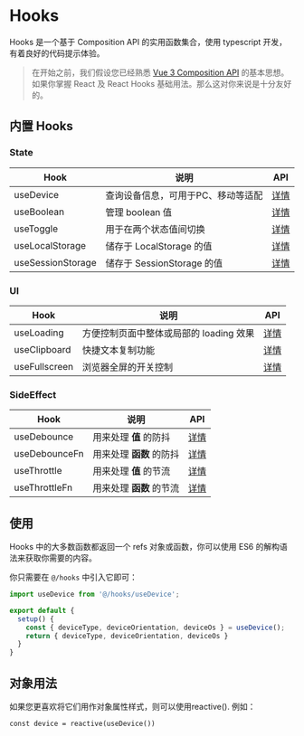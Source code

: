 # Hooks

Hooks 是一个基于 Composition API 的实用函数集合，使用 typescript 开发，有着良好的代码提示体验。

> 在开始之前，我们假设您已经熟悉 [Vue 3 Composition API](https://v3.cn.vuejs.org/guide/composition-api-introduction.html) 的基本思想。如果你掌握 React 及 React Hooks 基础用法。那么这对你来说是十分友好的。

## 内置 Hooks

### State

| Hook      | 说明                               | API                                    |
| --------- | ---------------------------------- | -------------------------------------- |
| useDevice | 查询设备信息，可用于PC、移动等适配 | [详情](/docs/hooks/state/useDevice.md) |
| useBoolean | 管理 boolean 值 | [详情](/docs/hooks/state/useBoolean.md) |
| useToggle | 用于在两个状态值间切换 | [详情](/docs/hooks/state/useToggle.md) |
| useLocalStorage | 储存于 LocalStorage 的值 | [详情](/docs/hooks/state/useLocalStorage.md) |
| useSessionStorage | 储存于 SessionStorage 的值 | [详情](/docs/hooks/state/useSessionStorage.md) |

### UI

| Hook      | 说明                               | API                                    |
| --------- | ---------------------------------- | -------------------------------------- |
| useLoading | 方便控制页面中整体或局部的 loading 效果 | [详情](/docs/hooks/ui/useLoading.md) |
| useClipboard | 快捷文本复制功能 | [详情](/docs/hooks/ui/useClipboard.md) |
| useFullscreen | 浏览器全屏的开关控制 | [详情](/docs/hooks/ui/useFullscreen.md) |

### SideEffect

| Hook      | 说明                               | API                                    |
| --------- | ---------------------------------- | -------------------------------------- |
| useDebounce | 用来处理 **值** 的防抖 | [详情](/docs/hooks/sideEffect/useDebounce.md) |
| useDebounceFn | 用来处理 **函数** 的防抖 | [详情](/docs/hooks/sideEffect/useDebounceFn.md) |
| useThrottle | 用来处理 **值** 的节流 | [详情](/docs/hooks/sideEffect/useThrottle.md) |
| useThrottleFn | 用来处理 **函数** 的节流 | [详情](/docs/hooks/sideEffect/useThrottleFn.md) |

## 使用

Hooks 中的大多数函数都返回一个 refs 对象或函数，你可以使用 ES6 的解构语法来获取你需要的内容。

你只需要在 `@/hooks` 中引入它即可：

```typescript
import useDevice from '@/hooks/useDevice';

export default {
  setup() {
    const { deviceType, deviceOrientation, deviceOs } = useDevice();
    return { deviceType, deviceOrientation, deviceOs }
  }
}
```

## 对象用法

如果您更喜欢将它们用作对象属性样式，则可以使用reactive(). 例如：

```typescript:no-line-numbers
const device = reactive(useDevice())
```

